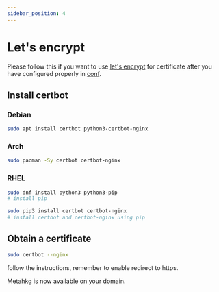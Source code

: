 ```yaml
---
sidebar_position: 4
---
```


# Let's encrypt

Please follow this if you want to use [let's encrypt](https://letsencrypt.org/) for certificate after you have configured properly in [conf](./conf).

## Install certbot

### Debian

```bash
sudo apt install certbot python3-certbot-nginx
```

### Arch

```bash
sudo pacman -Sy certbot certbot-nginx
```

### RHEL

```bash
sudo dnf install python3 python3-pip
# install pip

sudo pip3 install certbot certbot-nginx
# install certbot and certbot-nginx using pip
```

## Obtain a certificate

```bash
sudo certbot --nginx
```

follow the instructions, remember to enable redirect to https.

Metahkg is now available on your domain.
